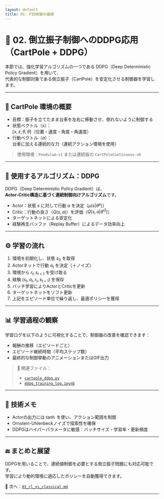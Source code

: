 ```yaml
---
layout: default
title: 01. PID制御の基礎
---
```


<!-- MathJax support for both inline and block math -->
<script type="text/javascript">
  window.MathJax = {
    tex: { inlineMath: [['$', '$'], ['\\(', '\\)']] },
    svg: { fontCache: 'global' }
  };
</script>
<script type="text/javascript"
  async
  src="https://cdn.jsdelivr.net/npm/mathjax@3/es5/tex-mml-chtml.js">
</script>

# 🧠 02. 倒立振子制御へのDDPG応用（CartPole + DDPG）

本節では、強化学習アルゴリズムの一つである DDPG（Deep Deterministic Policy Gradient）を用いて、  
代表的な制御対象である倒立振子（CartPole）を安定化させる制御器を学習します。

---

## 🎯 CartPole 環境の概要

- 目標：振子を立てたまま台車を左右に移動させ、倒れないように制御する  
- 状態ベクトル（$s$）：  
  $[x, \dot{x}, \theta, \dot{\theta}]$（位置・速度・角度・角速度）
- 行動ベクトル（$a$）：  
  台車に加える連続的な力（連続アクション環境を使用）

> 使用環境：`Pendulum-v1` または連続版の `CartPoleContinuous-v0`

---

## 🧪 使用するアルゴリズム：DDPG

DDPG（Deep Deterministic Policy Gradient）は、  
**Actor-Critic構造に基づく連続制御向けアルゴリズム**です。

- Actor：状態 $s$ に対して行動 $a$ を決定（$\mu(s|\theta^\mu)$）  
- Critic：行動の良さ（$Q(s,a)$）を評価（$Q(s,a|\theta^Q)$）  
- ターゲットネットによる安定化  
- 経験再生バッファ（Replay Buffer）によるデータ効率向上

---

## ⚙️ 学習の流れ

1. 環境を初期化し、状態 $s_0$ を取得  
2. Actorネットで行動 $a_t$ を決定（＋ノイズ）  
3. 環境から $r_t, s_{t+1}$ を受け取る  
4. 経験 $(s_t, a_t, r_t, s_{t+1})$ を保存  
5. バッチ学習によりActorとCriticを更新  
6. ターゲットネットをソフト更新  
7. 上記をエピソード単位で繰り返し、最適ポリシーを獲得

---

## 📊 学習過程の観察

学習ログを以下のように可視化することで、制御器の改善を確認できます：

- 報酬の推移（エピソードごと）  
- エピソード継続時間（平均ステップ数）  
- 最終的な制御挙動のアニメーションまたはGIF出力

> 📁 関連ファイル：
> - [`cartpole_ddpg.py`](../simulation/cartpole_ddpg.py)  
> - [`ddpg_training_log.ipynb`](../notebooks/ddpg_training_log.ipynb)

---

## 🧠 技術メモ

- Actorの出力には $\tanh$ を使い、アクション範囲を制御  
- Ornstein-Uhlenbeckノイズで探索性を確保  
- DDPGはハイパーパラメータに敏感：バッチサイズ・学習率・更新頻度

---

## 🔚 まとめと展望

DDPGを用いることで、連続値制御を必要とする倒立振子問題にも対応可能です。  
学習により動的環境に適応したポリシーを自動獲得できます。

📁 次へ：[`03_rl_vs_classical.md`](./03_rl_vs_classical.md)

---
